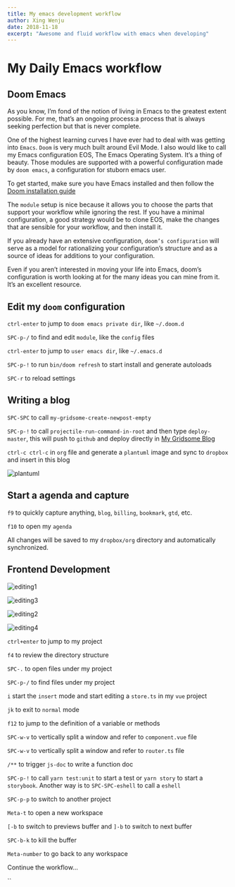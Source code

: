 ```yaml
---
title: My emacs development workflow
author: Xing Wenju
date: 2018-11-18
excerpt: "Awesome and fluid workflow with emacs when developing"
---
```


# My Daily Emacs workflow

## Doom Emacs

As you know, I’m fond of the notion of living in Emacs to the greatest extent
possible. For me, that’s an ongoing process:a process that is always seeking
perfection but that is never complete.

One of the highest learning curves I have ever had to deal with was getting into
`Emacs`. `Doom` is very much built around Evil Mode. I also would like to call
my Emacs configuration EOS, The Emacs Operating System. It’s a thing of beauty.
Those modules are supported with a powerful configuration made by `doom emacs`,
a configuration for stuborn emacs user.

To get started, make sure you have Emacs installed and then follow the [Doom
installation guide](https://github.com/hlissner/.emacs.d#installation)

The `module` setup is nice because it allows you to choose the parts that
support your workflow while ignoring the rest. If you have a minimal
configuration, a good strategy would be to clone EOS, make the changes that are
sensible for your workflow, and then install it.

If you already have an extensive configuration, `doom’s configuration` will
serve as a model for rationalizing your configuration’s structure and as a
source of ideas for additions to your configuration.

Even if you aren’t interested in moving your life into Emacs, doom’s
configuration is worth looking at for the many ideas you can mine from it. It’s
an excellent resource.

## Edit my `doom` configuration

`ctrl-enter` to jump to `doom emacs private dir`, like `~/.doom.d`

`SPC-p-/` to find and edit `module`, like the `config` files

`ctrl-enter` to jump to `user emacs dir`, like `~/.emacs.d`

`SPC-p-!` to run `bin/doom refresh` to start install and generate autoloads

`SPC-r` to reload settings

## Writing a blog

`SPC-SPC` to call `my-gridsome-create-newpost-empty`

`SPC-p-!` to call `projectile-run-command-in-root` and then type
`deploy-master`, this will push to `github` and deploy directly in [My Gridsome
Blog](https://gridsome.netlify.com)

`ctrl-c ctrl-c` in `org` file and generate a `plantuml` image and sync to
`dropbox` and insert in this blog

![plantuml](https://www.dropbox.com/s/9c0tewnhc6st34r/%E5%B1%8F%E5%B9%95%E6%88%AA%E5%9B%BE%202018-11-18%2021.11.38.png?dl=0)

## Start a agenda and capture

`f9` to quickly capture anything, `blog`, `billing`, `bookmark`, `gtd`, etc.

`f10` to open my `agenda`

All changes will be saved to my `dropbox/org` directory and automatically
synchronized.

## Frontend Development

![editing1](https://www.dropbox.com/s/d6fd2pp50js4wcd/%E5%B1%8F%E5%B9%95%E6%88%AA%E5%9B%BE%202018-11-18%2020.57.43.png?dl=0)

![editing3](https://www.dropbox.com/s/eruprwitzttfuli/%E5%B1%8F%E5%B9%95%E6%88%AA%E5%9B%BE%202018-11-18%2021.08.32.png?dl=0)

![editing2](https://www.dropbox.com/s/z64hl19njf66gi2/%E5%B1%8F%E5%B9%95%E6%88%AA%E5%9B%BE%202018-11-18%2021.07.22.png?dl=0)

![editing4](https://www.dropbox.com/s/yx0ssjomfiqexax/%E5%B1%8F%E5%B9%95%E6%88%AA%E5%9B%BE%202018-11-18%2021.09.36.png?dl=0)

`ctrl+enter` to jump to my project

`f4` to review the directory structure

`SPC-.` to open files under my project

`SPC-p-/` to find files under my project

`i` start the `insert` mode and start editing a `store.ts` in my `vue` project

`jk` to exit to `normal` mode

`f12` to jump to the definition of a variable or methods

`SPC-w-v` to vertically split a window and refer to `component.vue` file

`SPC-w-v` to vertically split a window and refer to `router.ts` file

`/**` to trigger `js-doc` to write a function doc

`SPC-p-!` to call `yarn test:unit` to start a test or `yarn story` to start a
`storybook`. Another way is to `SPC-SPC-eshell` to call a `eshell`

`SPC-p-p` to switch to another project

`Meta-t` to open a new workspace

`[-b` to switch to previews buffer and `]-b` to switch to next buffer

`SPC-b-k` to kill the buffer

`Meta-number` to go back to any workspace

Continue the workflow...

``
